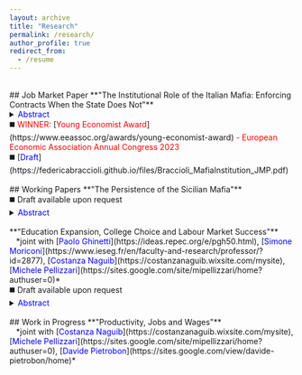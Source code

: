 ```yaml
---
layout: archive
title: "Research"
permalink: /research/
author_profile: true
redirect_from:
  - /resume
---
```

<br />
## Job Market Paper
**"The Institutional Role of the Italian Mafia: Enforcing Contracts When the State Does Not"** <br />
<details><summary><span style="color:blue">Abstract</span></summary>Italy has one of the slowest judicial systems in Europe. At the same time, there exists anecdotal evidence suggesting that informal contract enforcement can be provided by organized crime. I present a simple theoretical framework to explain why citizens may turn to the Mafia for contract enforcement when the State is increasingly unable to fulfil this service. I empirically test the main model prediction using a novel database of Mafia-controlled areas across Italy between 2014 and 2019. I obtain confidential yearly data from the Superior Council of the Judiciary about the judge’s retirement, which I use as a source of exogenous variation in the State’s enforcement capacity. Results indicate that the Mafia expands its control over the territory when the State weakens its contract enforcement capacity.</details>
◼️ <span style="color:red">WINNER:</span> [<span style="color:red">Young Economist Award</span>](https://www.eeassoc.org/awards/young-economist-award) <span style="color:red">- European Economic Association Annual Congress 2023</span> <br />
◼️ [<span style="color:blue">Draft</span>](https://federicabraccioli.github.io/files/Braccioli_MafiaInstitution_JMP.pdf)  <br />
<br />
## Working Papers 
**"The Persistence of the Sicilian Mafia"**  <br />
◼️ Draft available upon request <br />
<details><summary><span style="color: blue">Abstract</span></summary>This paper documents the persistence of the presence of the Sicilian Mafia across centuries and provides evidence for one of the mechanisms at play: Mafia family power. Leveraging investigation reports containing Mafia surnames, I construct a new indicator of the presence of the Mafia and a measure of the turnover of families in power in 2014-2019. I find that the historical presence of the Mafia is responsible for at least 25% of the Mafia in 2019 and decreases short-term family turnover by 56%.</details>
<br />
**"Education Expansion, College Choice and Labour Market Success"**  <br />
&nbsp;&nbsp; *joint with [<span style="color:blue">Paolo Ghinetti</span>](https://ideas.repec.org/e/pgh50.html), [<span style="color:blue">Simone Moriconi</span>](https://www.ieseg.fr/en/faculty-and-research/professor/?id=2877), [<span style="color:blue">Costanza Naguib</span>](https://costanzanaguib.wixsite.com/mysite), [<span style="color:blue">Michele Pellizzari</span>](https://sites.google.com/site/mipellizzari/home?authuser=0)*<br />
◼️ Draft available upon request <br />
<details><summary><span style="color:blue">Abstract</span></summary>We study the choice of acquiring STEM or non-STEM college education using variation induced by the proximity to universities offering STEM and/or non-STEM degrees. We adopt a novel methodology allowing the identification of the distribution of response types and several counterfactual outcomes (Heckman and Pinto, 2018). The empirical analysis is based on confidential survey data for Italy, combined with administrative information about the founding dates of all Italian universities and faculties. We find that most compliers are at the margin of choosing STEM education versus not going to college. Response types at the margin of choosing STEM vs non-STEM education are a small minority in the population. We simulate the effects of some hypothetical reforms expanding the supply of colleges and we find sizeable impacts on employment, earnings and working conditions, particularly for women.</details>
<br />
## Work in Progress
**"Productivity, Jobs and Wages"**  <br />
&nbsp;&nbsp; *joint with [<span style="color:blue">Costanza Naguib</span>](https://costanzanaguib.wixsite.com/mysite), [<span style="color:blue">Michele Pellizzari</span>](https://sites.google.com/site/mipellizzari/home?authuser=0), [<span style="color:blue">Davide Pietrobon</span>](https://sites.google.com/view/davide-pietrobon/home)*
